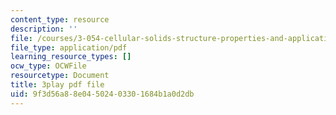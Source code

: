 ```yaml
---
content_type: resource
description: ''
file: /courses/3-054-cellular-solids-structure-properties-and-applications-spring-2015/9f3d56a88e04502403301684b1a0d2db_U2DvFy2qM74.pdf
file_type: application/pdf
learning_resource_types: []
ocw_type: OCWFile
resourcetype: Document
title: 3play pdf file
uid: 9f3d56a8-8e04-5024-0330-1684b1a0d2db
---
```

